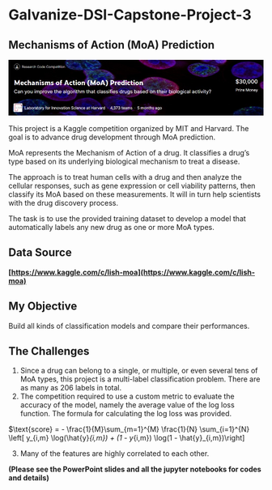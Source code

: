# **Galvanize-DSI-Capstone-Project-3**


## **Mechanisms of Action (MoA) Prediction**

![](images/moa.jpg)

This project is a Kaggle competition organized by MIT and Harvard. The goal is to advance drug development through MoA prediction.

MoA represents the Mechanism of Action of a drug. It classifies a drug’s type based on its underlying biological mechanism to treat a disease. 

The approach is to treat human cells with a drug and then analyze the cellular responses, such as gene expression or cell viability patterns, then classify its MoA based on these measurements. It will in turn help scientists with the drug discovery process.

The task is to use the provided training dataset to develop a model that automatically labels any new drug as one or more MoA types. 

## **Data Source**

**[https://www.kaggle.com/c/lish-moa](https://www.kaggle.com/c/lish-moa)**



## **My Objective** 

Build all kinds of classification models and compare their performances.


## **The Challenges**

1. Since a drug can belong to a single, or multiple, or even several tens of MoA types, this project is a multi-label classification problem. There are as many as 206 labels in total. 
2. The competition required to use a custom metric to evaluate the accuracy of the model, namely the average value of the log loss function. The formula for calculating the log loss was provided.
 
$\text{score} = - \frac{1}{M}\sum_{m=1}^{M} \frac{1}{N} \sum_{i=1}^{N} \left[ y_{i,m} \log(\hat{y}_{i,m}) + (1 - y_{i,m}) \log(1 - \hat{y}_{i,m})\right]

 
3. Many of the features are highly correlated to each other.

**(Please see the PowerPoint slides and all the jupyter notebooks for codes and details)**




